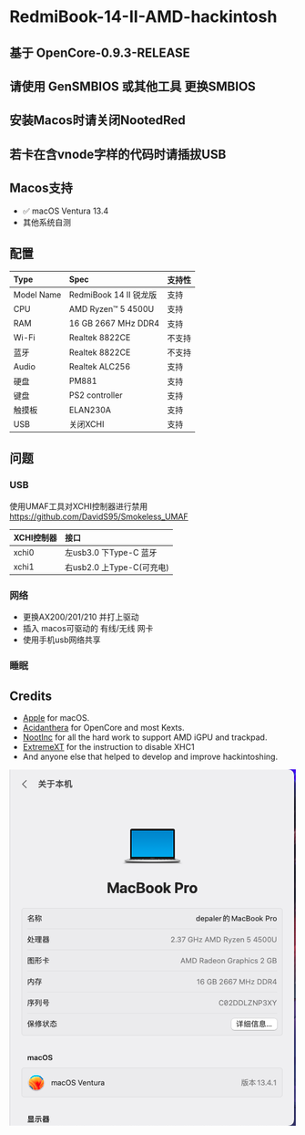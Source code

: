 # RedmiBook-14-II-AMD-hackintosh
## 基于 OpenCore-0.9.3-RELEASE
## 请使用 GenSMBIOS 或其他工具 更换SMBIOS
## 安装Macos时请关闭NootedRed
## 若卡在含vnode字样的代码时请插拔USB

## Macos支持
- ✅ macOS Ventura 13.4
- 其他系统自测

## 配置

Type | Spec | 支持性
:---------|:---------|:---------
Model Name | RedmiBook 14 II 锐龙版 | 支持
CPU | AMD Ryzen™ 5 4500U | 支持
RAM | 16 GB 2667 MHz DDR4 | 支持
Wi-Fi | Realtek 8822CE | 不支持
蓝牙 | Realtek 8822CE | 不支持
Audio | Realtek ALC256 | 支持
硬盘 | PM881 | 支持
键盘 | PS2 controller | 支持
触摸板 | ELAN230A |支持
USB | 关闭XCHI | 支持


## 问题

### USB
使用UMAF工具对XCHI控制器进行禁用
https://github.com/DavidS95/Smokeless_UMAF

XCHI控制器 | 接口
:---------|:---------
xchi0 | 左usb3.0 下Type-C 蓝牙
xchi1 | 右usb2.0 上Type-C(可充电)

### 网络
- 更换AX200/201/210 并打上驱动
- 插入 macos可驱动的 有线/无线 网卡
- 使用手机usb网络共享

### 睡眠

## Credits

- [Apple](https://www.apple.com) for macOS.
- [Acidanthera](https://github.com/acidanthera) for OpenCore and most Kexts.
- [NootInc](https://github.com/NootInc) for all the hard work to support AMD iGPU and trackpad.
- [ExtremeXT](https://github.com/ExtremeXT) for the instruction to disable XHC1
- And anyone else that helped to develop and improve hackintoshing.

![Ventura](./Screenshots/2023-06-26.png)
